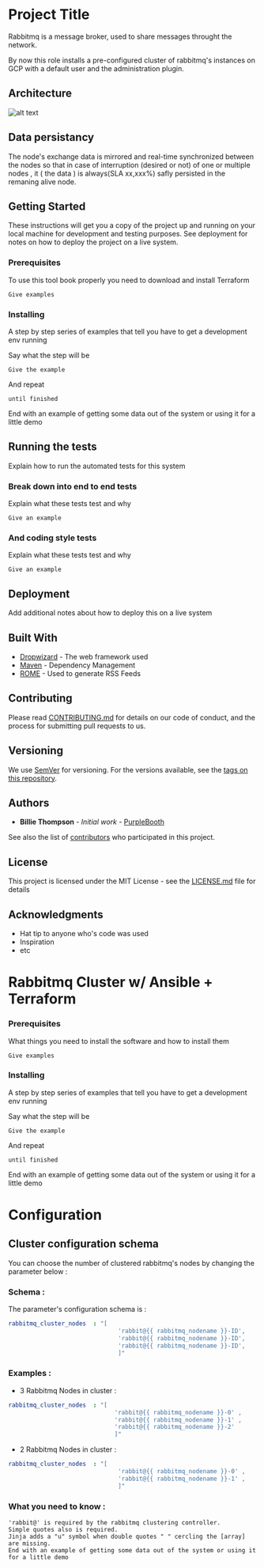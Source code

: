 # Project Title

Rabbitmq is a message broker, used to share messages throught the network.

By now this role installs a pre-configured cluster of rabbitmq's instances on GCP with a default user and the administration plugin.
## Architecture
![alt text](https://raw.githubusercontent.com/skandertajine/rabbitmq-cluster/architecture.png)




## Data persistancy 

The node's exchange data is mirrored and real-time synchronized between the nodes so that in case of interruption (desired or not) of one or multiple nodes , it ( the data ) is always(SLA xx,xxx%) safly persisted in the remaning alive node.


## Getting Started

These instructions will get you a copy of the project up and running on your local machine for development and testing purposes. See deployment for notes on how to deploy the project on a live system.

### Prerequisites

To use this tool book properly you need to download and install Terraform 

```
Give examples
```

### Installing

A step by step series of examples that tell you have to get a development env running

Say what the step will be

```
Give the example
```

And repeat

```
until finished
```

End with an example of getting some data out of the system or using it for a little demo

## Running the tests

Explain how to run the automated tests for this system

### Break down into end to end tests

Explain what these tests test and why

```
Give an example
```

### And coding style tests

Explain what these tests test and why

```
Give an example
```

## Deployment

Add additional notes about how to deploy this on a live system

## Built With

* [Dropwizard](http://www.dropwizard.io/1.0.2/docs/) - The web framework used
* [Maven](https://maven.apache.org/) - Dependency Management
* [ROME](https://rometools.github.io/rome/) - Used to generate RSS Feeds

## Contributing

Please read [CONTRIBUTING.md](https://gist.github.com/PurpleBooth/b24679402957c63ec426) for details on our code of conduct, and the process for submitting pull requests to us.

## Versioning

We use [SemVer](http://semver.org/) for versioning. For the versions available, see the [tags on this repository](https://github.com/your/project/tags). 

## Authors

* **Billie Thompson** - *Initial work* - [PurpleBooth](https://github.com/PurpleBooth)

See also the list of [contributors](https://github.com/your/project/contributors) who participated in this project.

## License

This project is licensed under the MIT License - see the [LICENSE.md](LICENSE.md) file for details

## Acknowledgments

* Hat tip to anyone who's code was used
* Inspiration
* etc



# Rabbitmq Cluster w/ Ansible + Terraform
### Prerequisites

What things you need to install the software and how to install them

```
Give examples
```

### Installing

A step by step series of examples that tell you have to get a development env running

Say what the step will be

```
Give the example
```

And repeat

```
until finished
```

End with an example of getting some data out of the system or using it for a little demo

# Configuration
  ## Cluster configuration schema
 
 You can choose the number of clustered rabbitmq's nodes by changing the parameter below :
### Schema :
The parameter's configuration schema is :
```yaml
rabbitmq_cluster_nodes  : "[
                               'rabbit@{{ rabbitmq_nodename }}-ID',
                               'rabbit@{{ rabbitmq_nodename }}-ID',
                               'rabbit@{{ rabbitmq_nodename }}-ID',
                               ]" 
 ```   
### Examples : 
 
- 3 Rabbitmq Nodes in cluster : 
 ```yaml     
rabbitmq_cluster_nodes  : "[
                               'rabbit@{{ rabbitmq_nodename }}-0' ,
                               'rabbit@{{ rabbitmq_nodename }}-1' ,
                               'rabbit@{{ rabbitmq_nodename }}-2'
                               ]"                                                                                                                                                    
```
- 2 Rabbitmq Nodes in cluster : 
```yaml
rabbitmq_cluster_nodes  : "[
                               'rabbit@{{ rabbitmq_nodename }}-0' ,
                               'rabbit@{{ rabbitmq_nodename }}-1' ,
                               ]" 
 ```
 
                             
### What you need to know :
```
'rabbit@' is required by the rabbitmq clustering controller.
Simple quotes also is required.
Jinja adds a "u" symbol when double quotes " " cercling the [array] are missing. 
End with an example of getting some data out of the system or using it for a little demo
 ```
